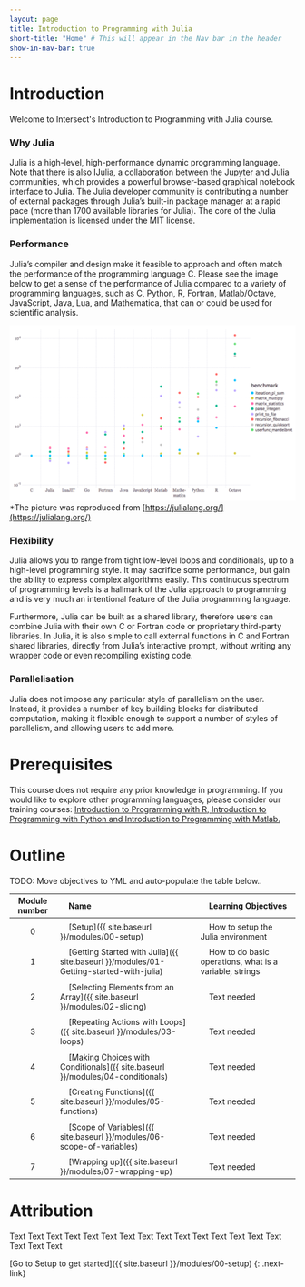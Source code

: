```yaml
---
layout: page
title: Introduction to Programming with Julia
short-title: "Home" # This will appear in the Nav bar in the header
show-in-nav-bar: true
---
```


<link rel="icon"  type="image/png"    href="https://www.intersect.org.au/docs/logo_intersect.gif">

# Introduction

Welcome to Intersect's Introduction to Programming with Julia course.

### Why Julia

Julia is a high-level, high-performance dynamic programming language. Note that there is also IJulia, a collaboration between the Jupyter and Julia communities, which provides a powerful browser-based graphical notebook interface to Julia. The Julia developer community is contributing a number of external packages through Julia’s built-in package manager at a rapid pace (more than 1700 available libraries for Julia). The core of the Julia implementation is licensed under the MIT license. 

### Performance

Julia’s compiler and design make it feasible to approach and often match the performance of the programming language C. Please see the image below to get a sense of the performance of Julia compared to a variety of programming languages, such as C, Python, R, Fortran, Matlab/Octave, JavaScript, Java, Lua, and Mathematica, that can or could be used for scientific analysis.

![Julia performance](images/julia_performance.png)
*The picture was reproduced from [https://julialang.org/](https://julialang.org/)

### Flexibility

Julia allows you to range from tight low-level loops and conditionals, up to a high-level programming style. It may sacrifice some performance, but gain the ability to express complex algorithms easily. This continuous spectrum of programming levels is a hallmark of the Julia approach to programming and is very much an intentional feature of the Julia programming language. 

Furthermore, Julia can be built as a shared library, therefore users can combine Julia with their own C or Fortran code or proprietary third-party libraries. In Julia, it is also simple to call external functions in C and Fortran shared libraries, directly from Julia’s interactive prompt, without writing any wrapper code or even recompiling existing code. 

### Parallelisation

Julia does not impose any particular style of parallelism on the user. Instead, it provides a number of key building blocks for distributed computation, making it flexible enough to support a number of styles of parallelism, and allowing users to add more.


# Prerequisites

This course does not require any prior knowledge in programming. If you would like to explore other programming languages, please consider our training courses: [Introduction to Programming with R, Introduction to Programming with Python and Introduction to Programming with Matlab.](https://intersect.org.au/energy/training)

# Outline

TODO: Move objectives to YML and auto-populate the table below..

|Module number|&nbsp;&nbsp;&nbsp;&nbsp;Name|&nbsp;&nbsp;&nbsp;&nbsp;Learning Objectives|
|:---: |:--- |:--- |
| | | |
|0|&nbsp;&nbsp;&nbsp;&nbsp;[Setup]({{ site.baseurl }}/modules/00-setup)|&nbsp;&nbsp;&nbsp;&nbsp;How to setup the Julia environment|
| | | |
|1|&nbsp;&nbsp;&nbsp;&nbsp;[Getting Started with Julia]({{ site.baseurl }}/modules/01-Getting-started-with-julia)|&nbsp;&nbsp;&nbsp;&nbsp;How to do basic operations, what is a variable, strings|
| | | |
|2|&nbsp;&nbsp;&nbsp;&nbsp;[Selecting Elements from an Array]({{ site.baseurl }}/modules/02-slicing)|&nbsp;&nbsp;&nbsp;&nbsp;Text needed|
| | | |
|3|&nbsp;&nbsp;&nbsp;&nbsp;[Repeating Actions with Loops]({{ site.baseurl }}/modules/03-loops)|&nbsp;&nbsp;&nbsp;&nbsp;Text needed|
| | | |
|4|&nbsp;&nbsp;&nbsp;&nbsp;[Making Choices with Conditionals]({{ site.baseurl }}/modules/04-conditionals)|&nbsp;&nbsp;&nbsp;&nbsp;Text needed|
| | | |
|5|&nbsp;&nbsp;&nbsp;&nbsp;[Creating Functions]({{ site.baseurl }}/modules/05-functions)|&nbsp;&nbsp;&nbsp;&nbsp;Text needed|
| | | |
|6|&nbsp;&nbsp;&nbsp;&nbsp;[Scope of Variables]({{ site.baseurl }}/modules/06-scope-of-variables)|&nbsp;&nbsp;&nbsp;&nbsp;Text needed|
| | | |
|7|&nbsp;&nbsp;&nbsp;&nbsp;[Wrapping up]({{ site.baseurl }}/modules/07-wrapping-up)|&nbsp;&nbsp;&nbsp;&nbsp;Text needed|       



# Attribution

Text Text Text Text Text Text Text Text Text Text Text Text Text Text Text Text Text Text 

[Go to Setup to get started]({{ site.baseurl }}/modules/00-setup)
{: .next-link}

